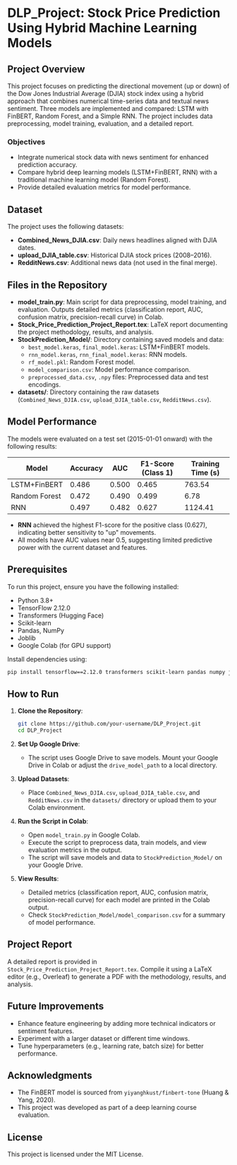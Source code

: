 # DLP_Project: Stock Price Prediction Using Hybrid Machine Learning Models

## Project Overview
This project focuses on predicting the directional movement (up or down) of the Dow Jones Industrial Average (DJIA) stock index using a hybrid approach that combines numerical time-series data and textual news sentiment. Three models are implemented and compared: LSTM with FinBERT, Random Forest, and a Simple RNN. The project includes data preprocessing, model training, evaluation, and a detailed report.

### Objectives
- Integrate numerical stock data with news sentiment for enhanced prediction accuracy.
- Compare hybrid deep learning models (LSTM+FinBERT, RNN) with a traditional machine learning model (Random Forest).
- Provide detailed evaluation metrics for model performance.

## Dataset
The project uses the following datasets:
- **Combined_News_DJIA.csv**: Daily news headlines aligned with DJIA dates.
- **upload_DJIA_table.csv**: Historical DJIA stock prices (2008–2016).
- **RedditNews.csv**: Additional news data (not used in the final merge).

## Files in the Repository
- **model_train.py**: Main script for data preprocessing, model training, and evaluation. Outputs detailed metrics (classification report, AUC, confusion matrix, precision-recall curve) in Colab.
- **Stock_Price_Prediction_Project_Report.tex**: LaTeX report documenting the project methodology, results, and analysis.
- **StockPrediction_Model/**: Directory containing saved models and data:
  - `best_model.keras`, `final_model.keras`: LSTM+FinBERT models.
  - `rnn_model.keras`, `rnn_final_model.keras`: RNN models.
  - `rf_model.pkl`: Random Forest model.
  - `model_comparison.csv`: Model performance comparison.
  - `preprocessed_data.csv`, `.npy` files: Preprocessed data and test encodings.
- **datasets/**: Directory containing the raw datasets (`Combined_News_DJIA.csv`, `upload_DJIA_table.csv`, `RedditNews.csv`).

## Model Performance
The models were evaluated on a test set (2015-01-01 onward) with the following results:

| Model         | Accuracy | AUC    | F1-Score (Class 1) | Training Time (s) |
|---------------|----------|--------|--------------------|-------------------|
| LSTM+FinBERT  | 0.486    | 0.500  | 0.465              | 763.54            |
| Random Forest | 0.472    | 0.490  | 0.499              | 6.78              |
| RNN           | 0.497    | 0.482  | 0.627              | 1124.41           |

- **RNN** achieved the highest F1-score for the positive class (0.627), indicating better sensitivity to "up" movements.
- All models have AUC values near 0.5, suggesting limited predictive power with the current dataset and features.

## Prerequisites
To run this project, ensure you have the following installed:
- Python 3.8+
- TensorFlow 2.12.0
- Transformers (Hugging Face)
- Scikit-learn
- Pandas, NumPy
- Joblib
- Google Colab (for GPU support)

Install dependencies using:
```bash
pip install tensorflow==2.12.0 transformers scikit-learn pandas numpy joblib
```

## How to Run
1. **Clone the Repository**:
   ```bash
   git clone https://github.com/your-username/DLP_Project.git
   cd DLP_Project
   ```

2. **Set Up Google Drive**:
   - The script uses Google Drive to save models. Mount your Google Drive in Colab or adjust the `drive_model_path` to a local directory.

3. **Upload Datasets**:
   - Place `Combined_News_DJIA.csv`, `upload_DJIA_table.csv`, and `RedditNews.csv` in the `datasets/` directory or upload them to your Colab environment.

4. **Run the Script in Colab**:
   - Open `model_train.py` in Google Colab.
   - Execute the script to preprocess data, train models, and view evaluation metrics in the output.
   - The script will save models and data to `StockPrediction_Model/` on your Google Drive.

5. **View Results**:
   - Detailed metrics (classification report, AUC, confusion matrix, precision-recall curve) for each model are printed in the Colab output.
   - Check `StockPrediction_Model/model_comparison.csv` for a summary of model performance.

## Project Report
A detailed report is provided in `Stock_Price_Prediction_Project_Report.tex`. Compile it using a LaTeX editor (e.g., Overleaf) to generate a PDF with the methodology, results, and analysis.

## Future Improvements
- Enhance feature engineering by adding more technical indicators or sentiment features.
- Experiment with a larger dataset or different time windows.
- Tune hyperparameters (e.g., learning rate, batch size) for better performance.

## Acknowledgments
- The FinBERT model is sourced from `yiyanghkust/finbert-tone` (Huang & Yang, 2020).
- This project was developed as part of a deep learning course evaluation.

## License
This project is licensed under the MIT License.